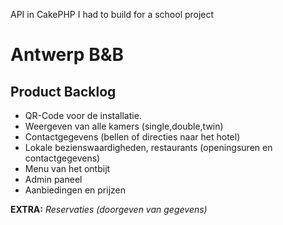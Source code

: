 API in CakePHP I had to build for a school project

Antwerp B&B
===========
Product Backlog
---------------

+ QR-Code voor de installatie.
+ Weergeven van alle kamers (single,double,twin)
+ Contactgegevens (bellen of directies naar het hotel)
+ Lokale bezienswaardigheden, restaurants (openingsuren en contactgegevens)
+ Menu van het ontbijt
+ Admin paneel
+ Aanbiedingen en prijzen

**EXTRA:**
*Reservaties (doorgeven van gegevens)*
